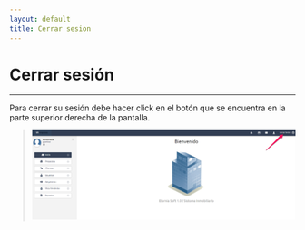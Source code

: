 ```yaml
---
layout: default
title: Cerrar sesion
---
```


# Cerrar sesión
---------------------------------------
Para cerrar su sesión debe hacer click en el botón que se encuentra en la parte superior derecha de la pantalla.
>![Cerrar sesión](/images/cerrarsesion.png)